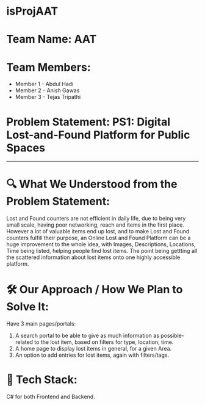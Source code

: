 # isProjAAT
# Team Name: AAT

# Team Members:
- Member 1 - Abdul Hadi
- Member 2 - Anish Gawas 
- Member 3 - Tejas Tripathi 

# Problem Statement: PS1: Digital Lost-and-Found Platform for Public Spaces

---

# 🔍 What We Understood from the Problem Statement:
Lost and Found counters are not efficient in daily life, due to being very small scale, having poor networking, reach and items in the first place. However a lot of valuable items end up lost, and to make Lost and Found counters fulfill their purpose, an Online Lost and Found Platform can be a huge improvement to the whole idea, with Images, Descriptions, Locations, Time being listed, helping people find lost items. The point being gettting all the scattered information about lost items onto one highly accessible platform.

# 🛠 Our Approach / How We Plan to Solve It:
Have 3 main pages/portals:
1. A search portal to be able to give as much information as possible- related to the lost item, based on filters for type, location, time.
2. A home page to display lost items in general, for a given Area.
3. An option to add entries for lost items, again with filters/tags. 

# 🧰 Tech Stack:
C# for both Frontend and Backend.
